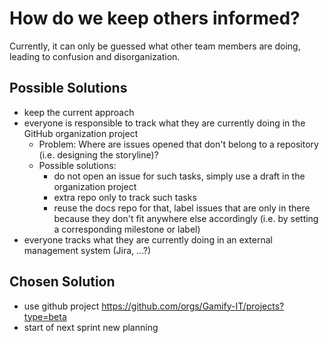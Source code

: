 # How do we keep others informed?

Currently, it can only be guessed what other team members are doing, leading to confusion and disorganization.

## Possible Solutions

- keep the current approach
- everyone is responsible to track what they are currently doing in the GitHub organization project
  - Problem: Where are issues opened that don't belong to a repository (i.e. designing the storyline)?
  - Possible solutions:
    - do not open an issue for such tasks, simply use a draft in the organization project 
    - extra repo only to track such tasks
    - reuse the docs repo for that, label issues that are only in there because they don't fit anywhere else accordingly (i.e. by setting a corresponding milestone or label)
- everyone tracks what they are currently doing in an external management system (Jira, ...?)

## Chosen Solution

- use github project https://github.com/orgs/Gamify-IT/projects?type=beta
- start of next sprint new planning
